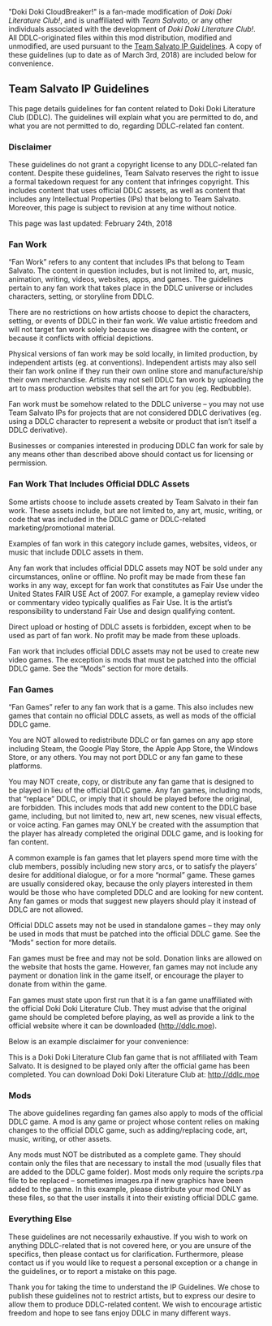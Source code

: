 "Doki Doki CloudBreaker!" is a fan-made modification of *Doki Doki Literature Club!*, and is unaffiliated with *Team Salvato*, or any other individuals associated with the development of *Doki Doki Literature Club!*. All DDLC-originated files within this mod distribution, modified and unmodified, are used pursuant to the [Team Salvato IP Guidelines](http://teamsalvato.com/ip-guidelines/). A copy of these guidelines (up to date as of March 3rd, 2018) are included below for convenience.

## Team Salvato IP Guidelines

This page details guidelines for fan content related to Doki Doki Literature Club (DDLC). The guidelines will explain what you are permitted to do, and what you are not permitted to do, regarding DDLC-related fan content.

### Disclaimer
These guidelines do not grant a copyright license to any DDLC-related fan content. Despite these guidelines, Team Salvato reserves the right to issue a formal takedown request for any content that infringes copyright. This includes content that uses official DDLC assets, as well as content that includes any Intellectual Properties (IPs) that belong to Team Salvato. Moreover, this page is subject to revision at any time without notice.

This page was last updated: February 24th, 2018

### Fan Work
“Fan Work” refers to any content that includes IPs that belong to Team Salvato. The content in question includes, but is not limited to, art, music, animation, writing, videos, websites, apps, and games. The guidelines pertain to any fan work that takes place in the DDLC universe or includes characters, setting, or storyline from DDLC.

There are no restrictions on how artists choose to depict the characters, setting, or events of DDLC in their fan work. We value artistic freedom and will not target fan work solely because we disagree with the content, or because it conflicts with official depictions.

Physical versions of fan work may be sold locally, in limited production, by independent artists (eg. at conventions). Independent artists may also sell their fan work online if they run their own online store and manufacture/ship their own merchandise. Artists may not sell DDLC fan work by uploading the art to mass production websites that sell the art for you (eg. Redbubble).

Fan work must be somehow related to the DDLC universe – you may not use Team Salvato IPs for projects that are not considered DDLC derivatives (eg. using a DDLC character to represent a website or product that isn’t itself a DDLC derivative).

Businesses or companies interested in producing DDLC fan work for sale by any means other than described above should contact us for licensing or permission.

### Fan Work That Includes Official DDLC Assets
Some artists choose to include assets created by Team Salvato in their fan work. These assets include, but are not limited to, any art, music, writing, or code that was included in the DDLC game or DDLC-related marketing/promotional material.

Examples of fan work in this category include games, websites, videos, or music that include DDLC assets in them.

Any fan work that includes official DDLC assets may NOT be sold under any circumstances, online or offline. No profit may be made from these fan works in any way, except for fan work that constitutes as Fair Use under the United States FAIR USE Act of 2007. For example, a gameplay review video or commentary video typically qualifies as Fair Use. It is the artist’s responsibility to understand Fair Use and design qualifying content.

Direct upload or hosting of DDLC assets is forbidden, except when to be used as part of fan work. No profit may be made from these uploads.

Fan work that includes official DDLC assets may not be used to create new video games. The exception is mods that must be patched into the official DDLC game. See the “Mods” section for more details.

### Fan Games
“Fan Games” refer to any fan work that is a game. This also includes new games that contain no official DDLC assets, as well as mods of the official DDLC game.

You are NOT allowed to redistribute DDLC or fan games on any app store including Steam, the Google Play Store, the Apple App Store, the Windows Store, or any others. You may not port DDLC or any fan game to these platforms.

You may NOT create, copy, or distribute any fan game that is designed to be played in lieu of the official DDLC game. Any fan games, including mods, that “replace” DDLC, or imply that it should be played before the original, are forbidden. This includes mods that add new content to the DDLC base game, including, but not limited to, new art, new scenes, new visual effects, or voice acting. Fan games may ONLY be created with the assumption that the player has already completed the original DDLC game, and is looking for fan content.

A common example is fan games that let players spend more time with the club members, possibly including new story arcs, or to satisfy the players’ desire for additional dialogue, or for a more “normal” game. These games are usually considered okay, because the only players interested in them would be those who have completed DDLC and are looking for new content. Any fan games or mods that suggest new players should play it instead of DDLC are not allowed.

Official DDLC assets may not be used in standalone games – they may only be used in mods that must be patched into the official DDLC game. See the “Mods” section for more details.

Fan games must be free and may not be sold. Donation links are allowed on the website that hosts the game. However, fan games may not include any payment or donation link in the game itself, or encourage the player to donate from within the game.

Fan games must state upon first run that it is a fan game unaffiliated with the official Doki Doki Literature Club. They must advise that the original game should be completed before playing, as well as provide a link to the official website where it can be downloaded (http://ddlc.moe).

Below is an example disclaimer for your convenience:

This is a Doki Doki Literature Club fan game that is not affiliated with Team Salvato. It is designed to be played only after the official game has been completed. You can download Doki Doki Literature Club at: http://ddlc.moe

### Mods
The above guidelines regarding fan games also apply to mods of the official DDLC game. A mod is any game or project whose content relies on making changes to the official DDLC game, such as adding/replacing code, art, music, writing, or other assets.

Any mods must NOT be distributed as a complete game. They should contain only the files that are necessary to install the mod (usually files that are added to the DDLC game folder). Most mods only require the scripts.rpa file to be replaced – sometimes images.rpa if new graphics have been added to the game. In this example, please distribute your mod ONLY as these files, so that the user installs it into their existing official DDLC game.

### Everything Else
These guidelines are not necessarily exhaustive. If you wish to work on anything DDLC-related that is not covered here, or you are unsure of the specifics, then please contact us for clarification. Furthermore, please contact us if you would like to request a personal exception or a change in the guidelines, or to report a mistake on this page.

Thank you for taking the time to understand the IP Guidelines. We chose to publish these guidelines not to restrict artists, but to express our desire to allow them to produce DDLC-related content. We wish to encourage artistic freedom and hope to see fans enjoy DDLC in many different ways.